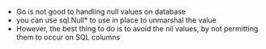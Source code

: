 - Go is not good to handling null values on database 
- you can use sql.Null* to use in place to unmarshal the value
- However, the best thing to do is to avoid the nil values, by not permitting them to occur on SQL columns 
